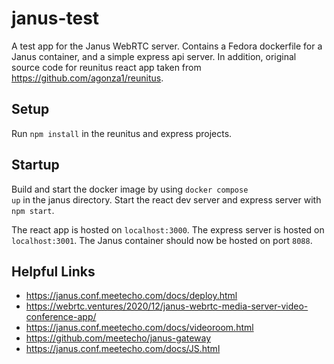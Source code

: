 # janus-test

A test app for the Janus WebRTC server. Contains a Fedora dockerfile for a Janus container, and a simple express api server. In addition, original source code for reunitus react app taken from 
https://github.com/agonza1/reunitus.

## Setup 
Run <code>npm install</code> in the reunitus and express projects.

## Startup
Build and start the docker image by using <code>docker compose up</code> in the janus directory. Start the react dev server and express server with <code>npm start</code>. 

The react app is hosted on <code>localhost:3000</code>. The express server is hosted on <code>localhost:3001</code>. The Janus container should now be hosted on port <code>8088</code>.

## Helpful Links
- https://janus.conf.meetecho.com/docs/deploy.html
- https://webrtc.ventures/2020/12/janus-webrtc-media-server-video-conference-app/
- https://janus.conf.meetecho.com/docs/videoroom.html
- https://github.com/meetecho/janus-gateway
- https://janus.conf.meetecho.com/docs/JS.html
